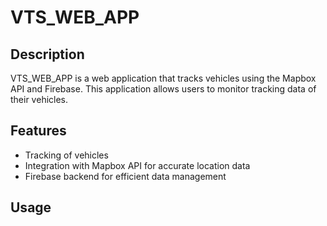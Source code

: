 # VTS_WEB_APP

## Description

VTS_WEB_APP is a web application that tracks vehicles using the Mapbox API and Firebase. This application allows users to monitor tracking data of their vehicles.

## Features

- Tracking of vehicles
- Integration with Mapbox API for accurate location data
- Firebase backend for efficient data management

## Usage
